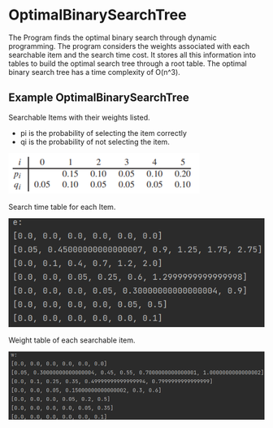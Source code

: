 # OptimalBinarySearchTree
The Program finds the optimal binary search through dynamic programming. The program considers the weights associated with each searchable item and the search time cost. It stores all this information into tables to build the optimal search tree through a root table. The optimal binary search tree has a time complexity of O(n^3). <br />

## Example OptimalBinarySearchTree

Searchable Items with their weights listed. 
* pi is the probability of selecting the item correctly 
* qi is the probability of not selecting the item. 

 ![Sample Image](https://github.com/JoseSilvestreBautista/OptimalBinarySearchTree/blob/master/image.png)
 
Search time table for each Item.
 
 ![Sample Image](https://github.com/JoseSilvestreBautista/OptimalBinarySearchTree/blob/master/eTable.PNG)
 
Weight table of each searchable item. 

 ![Sample Image](https://github.com/JoseSilvestreBautista/OptimalBinarySearchTree/blob/master/wTable.PNG)


